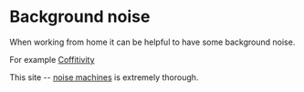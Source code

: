# Background noise

When working from home it can be helpful to have some background noise.

For example [Coffitivity](https://coffitivity.com/)

This site -- [noise machines](https://mynoise.net/noiseMachines.php) is extremely thorough. 

